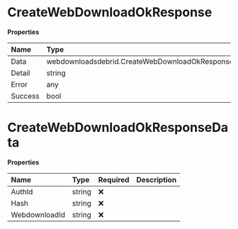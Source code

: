 # CreateWebDownloadOkResponse

**Properties**

| Name    | Type                                               | Required | Description |
| :------ | :------------------------------------------------- | :------- | :---------- |
| Data    | webdownloadsdebrid.CreateWebDownloadOkResponseData | ❌       |             |
| Detail  | string                                             | ❌       |             |
| Error   | any                                                | ❌       |             |
| Success | bool                                               | ❌       |             |

# CreateWebDownloadOkResponseData

**Properties**

| Name          | Type   | Required | Description |
| :------------ | :----- | :------- | :---------- |
| AuthId        | string | ❌       |             |
| Hash          | string | ❌       |             |
| WebdownloadId | string | ❌       |             |
